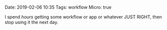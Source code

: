 Date: 2019-02-06 10:35
Tags: workflow
Micro: true


I spend _hours_ getting some workflow or app or whatever JUST RIGHT, then stop using it the next day. 
